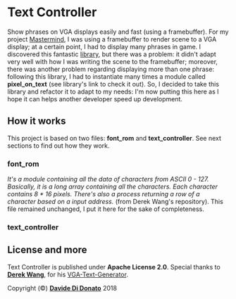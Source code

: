 # Text Controller

Show phrases on VGA displays easily and fast (using a framebuffer). For my project [Mastermind](https://github.com/MrOverflOOw/Mastermind), I was using a framebuffer to render scene to a VGA display; at a certain point, I had to display many phrases in game. I discovered this fantastic [library](https://github.com/Derek-X-Wang/VGA-Text-Generator), but there was a problem: it didn't adapt very well with how I was writing the scene to the framebuffer; moreover, there was another problem regarding displaying more than one phrase: following this library, I had to instantiate many times a module called **pixel_on_text** (see library's link to check it out). So, I decided to take this library and refactor it to adapt to my needs: I'm now putting this here as I hope it can helps another developer speed up development. 

## How it works

This project is based on two files: **font_rom** and **text_controller**. See next sections to find out how they work.
### font_rom
*It's a module containing all the data of characters from ASCII 0 - 127. Basically, it is a long array containing all the characters. Each character contains 8 * 16 pixels. There's also a process returning a row of a character based on a input address.* (from Derek Wang's repository). This file remained unchanged, I put it here for the sake of completeness.
### text_controller


## License and more

Text Controller is published under **Apache License 2.0**. Special thanks to [**Derek Wang**](https://github.com/Derek-X-Wang), for his [VGA-Text-Generator](https://github.com/Derek-X-Wang/VGA-Text-Generator).

Copyright (©) [**Davide Di Donato**](https://github.com/MrOverflOOw) 2018

